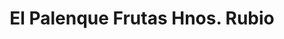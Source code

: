 ---
title: "El Palenque Frutas Hnos. Rubio"
url: /sevilla/el-palenque-frutas-hnos-rubio/
shop: Gemüse & Obst
---